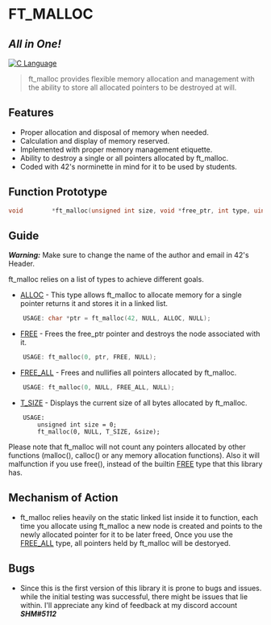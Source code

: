 # FT_MALLOC
## _All in One!_
[![C Language](https://img.shields.io/badge/C-00599C?style=for-the-badge&logo=c&logoColor=white)]()

> ft_malloc provides flexible memory allocation and management
> with the ability to store all allocated pointers to be destroyed at will.

## Features

- Proper allocation and disposal of memory when needed.
- Calculation and display of memory reserved.
- Implemented with proper memory management etiquette.
- Ability to destroy a single or all pointers allocated by ft_malloc.
- Coded with 42's norminette in mind for it to be used by students.


## Function Prototype
```c
void		*ft_malloc(unsigned int size, void *free_ptr, int type, uint32_t *t_size);
```

## Guide
***Warning:***
    Make sure to change the name of the author and email in 42's Header.

ft_malloc relies on a list of types to achieve different goals.

- [ALLOC] - This type allows ft_malloc to allocate memory for a single pointer returns it
and stores it in a linked list.
```c
    USAGE: char *ptr = ft_malloc(42, NULL, ALLOC, NULL);
```
- [FREE] - Frees the free_ptr pointer and destroys the node associated with it.
```c
    USAGE: ft_malloc(0, ptr, FREE, NULL);
```
- [FREE_ALL] - Frees and nullifies all pointers allocated by ft_malloc.
```c
    USAGE: ft_malloc(0, NULL, FREE_ALL, NULL);
```
- [T_SIZE] - Displays the current size of all bytes allocated by ft_malloc.
```
    USAGE: 
        unsigned int size = 0;
        ft_malloc(0, NULL, T_SIZE, &size);
```

Please note that ft_malloc will not count any pointers allocated by other functions (malloc(), calloc() or any memory allocation functions).
Also it will malfunction if you use free(), instead of the builtin [FREE] type that this library has.

## Mechanism of Action

* ft_malloc relies heavily on the static linked list inside it to function, each time you allocate using ft_malloc a new node is created and points
to the newly allocated pointer for it to be later freed, Once you use the [FREE_ALL] type, all pointers held by ft_malloc will be destoryed.

## Bugs
* Since this is the first version of this library it is prone to bugs and issues.
while the initial testing was successful, there might be issues that lie within.
I'll appreciate any kind of feedback at my discord account ***SHM#5112***


[//]: # (Comments)

   [T_SIZE]: <https://en.wikipedia.org/wiki/C_dynamic_memory_allocation#Differences_between_malloc()_and_calloc()>
   [FREE_ALL]: <https://en.wikipedia.org/wiki/C_dynamic_memory_allocation#Differences_between_malloc()_and_calloc()>
   [ALLOC]: <https://en.wikipedia.org/wiki/C_dynamic_memory_allocation>
   [FREE]: <https://en.wikipedia.org/wiki/C_dynamic_memory_allocation#Differences_between_malloc()_and_calloc()>
